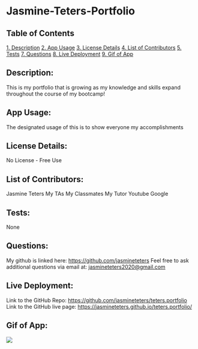 # Jasmine-Teters-Portfolio

## Table of Contents

[1. Description](#Description)
[2. App Usage](#App-Usage)
[3. License Details](#License-Details)
[4. List of Contributors](#List-of-Contributors)
[5. Tests](#Tests)
[7. Questions](#Questions)
[8. Live Deployment](#Live-Deployment)
[9. Gif of App](#Gif-of-App)

## Description:

This is my portfolio that is growing as my knowledge and skills expand throughout the course of my bootcamp!

## App Usage:

The designated usage of this is to show everyone my accomplishments

## License Details:

No License - Free Use

## List of Contributors:

Jasmine Teters
My TAs
My Classmates
My Tutor
Youtube
Google

## Tests:

None

## Questions:

My github is linked here: https://github.com/jasmineteters
Feel free to ask additional questions via email at:
jasmineteters2020@gmail.com

## Live Deployment:

Link to the GitHub Repo: https://github.com/jasmineteters/teters.portfolio
Link to the GitHub live page: https://jasmineteters.github.io/teters.portfolio/

## Gif of App:

![](/assets/portfolio.gif)
